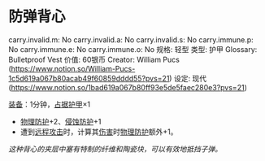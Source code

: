 # 防弹背心

carry.invalid.m: No
carry.invalid.a: No
carry.invalid.s: No
carry.immune.p: No
carry.immune.e: No
carry.immune.o: No
规格: 轻型
类型: 护甲
Glossary: Bulletproof Vest
价值: 60银币
Creator: William Pucs (https://www.notion.so/William-Pucs-1c5d619a067b80acab49f60859dddd55?pvs=21)
设定: 现代 (https://www.notion.so/1bad619a067b80ff93e5de5faec280e3?pvs=21)

<aside>

[装备](https://www.notion.so/1b3d619a067b80f99057fe3412922dd5?pvs=21)：1分钟，[占据](https://www.notion.so/1b3d619a067b8021ba8fe7cef8b96857?pvs=21)[护甲](https://www.notion.so/1b3d619a067b8095b845ca40a26a2b8f?pvs=21)×1

- [物理防护](https://www.notion.so/1b3d619a067b80c19591fe2842823469?pvs=21)+2、[侵蚀防护](https://www.notion.so/1b3d619a067b803db0cfccaf34b5fceb?pvs=21)+1
- 遭到[远程攻击](https://www.notion.so/1b4d619a067b805f8c27e6cffc369b74?pvs=21)时，计算其[伤害](https://www.notion.so/1b4d619a067b8092a3a9d4c4494aea00?pvs=21)时[物理防护](https://www.notion.so/1b3d619a067b80c19591fe2842823469?pvs=21)额外+1。
</aside>

*这种背心的夹层中塞有特制的纤维和陶瓷块，可以有效地抵挡子弹。*